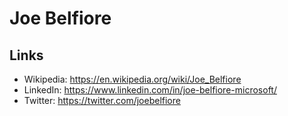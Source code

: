 # Joe Belfiore

## Links
- Wikipedia: https://en.wikipedia.org/wiki/Joe_Belfiore
- LinkedIn: https://www.linkedin.com/in/joe-belfiore-microsoft/
- Twitter: https://twitter.com/joebelfiore
